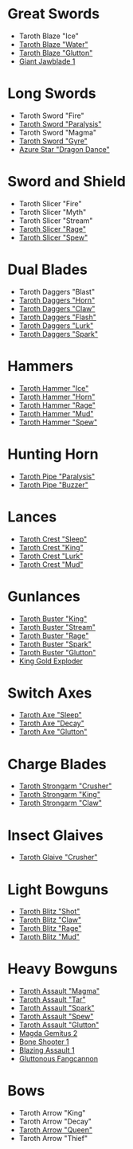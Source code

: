 # Great Swords

  - Taroth Blaze "Ice"
  - [Taroth Blaze "Water"](https://monsterhunterworld.wiki.fextralife.com/Taroth+Blaze+Water)
  - [Taroth Blaze "Glutton"](https://monsterhunterworld.wiki.fextralife.com/Taroth+Blaze+Glutton)
  - [Giant Jawblade 1](https://monsterhunterworld.wiki.fextralife.com/Giant+Jawblade+I)

# Long Swords

  - Taroth Sword "Fire"
  - [Taroth Sword "Paralysis"](https://monsterhunterworld.wiki.fextralife.com/Taroth+Sword+Paralysis)
  - Taroth Sword "Magma"
  - [Taroth Sword "Gyre"](https://monsterhunterworld.wiki.fextralife.com/Taroth+Sword+Gyre)
  - [Azure Star "Dragon Dance"](https://monsterhunterworld.wiki.fextralife.com/Azure+Star+Dragon+Dance)

# Sword and Shield

  - Taroth Slicer "Fire"
  - Taroth Slicer "Myth"
  - Taroth Slicer "Stream"
  - [Taroth Slicer "Rage"](https://monsterhunterworld.wiki.fextralife.com/Taroth+Slicer+Rage)
  - [Taroth Slicer "Spew"](https://monsterhunterworld.wiki.fextralife.com/Taroth+Slicer+Spew)

# Dual Blades

  - Taroth Daggers "Blast"
  - [Taroth Daggers "Horn"](https://monsterhunterworld.wiki.fextralife.com/Taroth+Daggers+Horn)
  - [Taroth Daggers "Claw"](https://monsterhunterworld.wiki.fextralife.com/Taroth+Daggers+Claw)
  - [Taroth Daggers "Flash"](https://monsterhunterworld.wiki.fextralife.com/Taroth+Daggers+Flash)
  - [Taroth Daggers "Lurk"](https://monsterhunterworld.wiki.fextralife.com/Taroth+Daggers+Lurk)
  - [Taroth Daggers "Spark"](https://monsterhunterworld.wiki.fextralife.com/Taroth+Daggers+Spark)

# Hammers

  - [Taroth Hammer "Ice"](https://monsterhunterworld.wiki.fextralife.com/Taroth+Hammer+Ice)
  - [Taroth Hammer "Horn"](https://monsterhunterworld.wiki.fextralife.com/Taroth+Hammer+Horn)
  - [Taroth Hammer "Rage"](https://monsterhunterworld.wiki.fextralife.com/Taroth+Hammer+Rage)
  - [Taroth Hammer "Mud"](https://monsterhunterworld.wiki.fextralife.com/Taroth+Hammer+Mud)
  - [Taroth Hammer "Spew"](https://monsterhunterworld.wiki.fextralife.com/Taroth+Hammer+Spew)

# Hunting Horn

  - [Taroth Pipe "Paralysis"](https://monsterhunterworld.wiki.fextralife.com/Taroth+Pipe+Paralysis)
  - [Taroth Pipe "Buzzer"](https://monsterhunterworld.wiki.fextralife.com/Taroth+Pipe+Buzzer)

# Lances

  - [Taroth Crest "Sleep"](https://monsterhunterworld.wiki.fextralife.com/Taroth+Crest+Sleep)
  - [Taroth Crest "King"](https://monsterhunterworld.wiki.fextralife.com/Taroth+Crest+King)
  - [Taroth Crest "Lurk"](https://monsterhunterworld.wiki.fextralife.com/Taroth+Crest+Lurk)
  - [Taroth Crest "Mud"](https://monsterhunterworld.wiki.fextralife.com/Taroth+Crest+Mud)

# Gunlances

  - [Taroth Buster "King"](https://monsterhunterworld.wiki.fextralife.com/Taroth+Buster+King)
  - [Taroth Buster "Stream"](https://monsterhunterworld.wiki.fextralife.com/Taroth+Buster+Stream)
  - [Taroth Buster "Rage"](https://monsterhunterworld.wiki.fextralife.com/Taroth+Buster+Rage)
  - [Taroth Buster "Spark"](https://monsterhunterworld.wiki.fextralife.com/Taroth+Buster+Spark)
  - [Taroth Buster "Glutton"](https://monsterhunterworld.wiki.fextralife.com/Taroth+Buster+Glutton)
  - [King Gold Exploder](https://monsterhunterworld.wiki.fextralife.com/King+Gold+Exploder)

# Switch Axes

  - [Taroth Axe "Sleep"](https://monsterhunterworld.wiki.fextralife.com/Taroth+Axe+Sleep)
  - [Taroth Axe "Decay"](https://monsterhunterworld.wiki.fextralife.com/Taroth+Axe+Decay)
  - [Taroth Axe "Glutton"](https://monsterhunterworld.wiki.fextralife.com/Taroth+Axe+Glutton)

# Charge Blades

  - [Taroth Strongarm "Crusher"](https://monsterhunterworld.wiki.fextralife.com/Taroth+Strongarm+Crusher)
  - [Taroth Strongarm "King"](https://monsterhunterworld.wiki.fextralife.com/Taroth+Strongarm+King)
  - [Taroth Strongarm "Claw"](https://monsterhunterworld.wiki.fextralife.com/Taroth+Strongarm+Claw)

# Insect Glaives

  - [Taroth Glaive "Crusher"](https://monsterhunterworld.wiki.fextralife.com/Taroth+Glaive+Crusher)

# Light Bowguns

  - [Taroth Blitz "Shot"](https://monsterhunterworld.wiki.fextralife.com/Taroth+Blitz+Shot)
  - [Taroth Blitz "Claw"](https://monsterhunterworld.wiki.fextralife.com/Taroth+Blitz+Claw)
  - [Taroth Blitz "Rage"](https://monsterhunterworld.wiki.fextralife.com/Taroth+Blitz+Rage)
  - [Taroth Blitz "Mud"](https://monsterhunterworld.wiki.fextralife.com/Taroth+Blitz+Mud)

# Heavy Bowguns

  - [Taroth Assault "Magma"](https://monsterhunterworld.wiki.fextralife.com/Taroth+Assault+Magma)
  - [Taroth Assault "Tar"](https://monsterhunterworld.wiki.fextralife.com/Taroth+Assault+Tar)
  - [Taroth Assault "Spark"](https://monsterhunterworld.wiki.fextralife.com/Taroth+Assault+Glutton)
  - [Taroth Assault "Spew"](https://monsterhunterworld.wiki.fextralife.com/Taroth+Assault+Glutton)
  - [Taroth Assault "Glutton"](https://monsterhunterworld.wiki.fextralife.com/Taroth+Assault+Glutton)
  - [Magda Gemitus 2](https://monsterhunterworld.wiki.fextralife.com/Magda+Gemitus+II)
  - [Bone Shooter 1](https://monsterhunterworld.wiki.fextralife.com/Bone+Shooter)
  - [Blazing Assault 1](https://monsterhunterworld.wiki.fextralife.com/Blazing+Assault+I)
  - [Gluttonous Fangcannon](https://monsterhunterworld.wiki.fextralife.com/Gluttonous+Fangcannon)

# Bows

  - Taroth Arrow "King"
  - Taroth Arrow "Decay"
  - [Taroth Arrow "Queen"](https://monsterhunterworld.wiki.fextralife.com/Taroth+Arrow+Queen)
  - Taroth Arrow "Thief"
